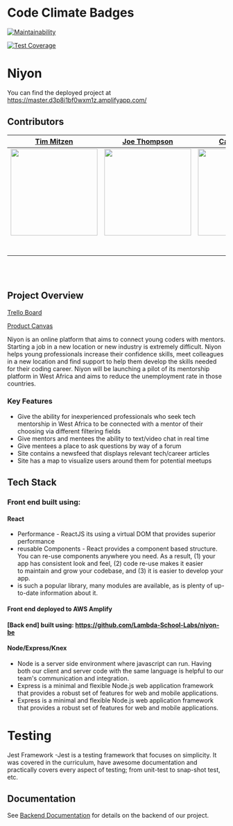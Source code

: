 # Code Climate Badges

[![Maintainability](https://api.codeclimate.com/v1/badges/4e8651b055a6f6339b00/maintainability)](https://codeclimate.com/github/Lambda-School-Labs/niyon-fe/maintainability)

[![Test Coverage](https://api.codeclimate.com/v1/badges/4e8651b055a6f6339b00/test_coverage)](https://codeclimate.com/github/Lambda-School-Labs/niyon-fe/test_coverage)

# Niyon

You can find the deployed project at https://master.d3p8i1bf0wxm1z.amplifyapp.com/

## Contributors

|                                       [Tim Mitzen](github.com/timmitzen)                                        |                                       [Joe Thompson](https://github.com/joe-thompson)                                        |                                       [Carlos Banks](https://github.com/carlostbanks)                                        |                                       [Farjad Fazli](https://github.com/farjadfazli)                                        |                                       [Venky Yagatilee](https://github.com/vy3194)                                        |
| :-----------------------------------------------------------------------------------------------------------: | :-----------------------------------------------------------------------------------------------------------: | :-----------------------------------------------------------------------------------------------------------: | :-----------------------------------------------------------------------------------------------------------: | :-----------------------------------------------------------------------------------------------------------: |
|                      [<img src="https://www.dalesjewelers.com/wp-content/uploads/2018/10/placeholder-silhouette-male.png" width = "200" />](https://github.com/)                       |                      [<img src="https://www.dalesjewelers.com/wp-content/uploads/2018/10/placeholder-silhouette-female.png" width = "200" />](https://github.com/)                       |                      [<img src="https://www.dalesjewelers.com/wp-content/uploads/2018/10/placeholder-silhouette-male.png" width = "200" />](https://github.com/)                       |                      [<img src="https://www.dalesjewelers.com/wp-content/uploads/2018/10/placeholder-silhouette-female.png" width = "200" />](https://github.com/)                       |                      [<img src="https://www.dalesjewelers.com/wp-content/uploads/2018/10/placeholder-silhouette-male.png" width = "200" />](https://github.com/)                       |
|                 [<img src="https://github.com/favicon.ico" width="15"> ](github.com/timmitzen)                 |            [<img src="https://github.com/favicon.ico" width="15"> ](https://github.com/joe-thompson)             |           [<img src="https://github.com/favicon.ico" width="15"> ](https://github.com/carlostbanks)            |          [<img src="https://github.com/favicon.ico" width="15"> ](https://github.com/farjadfazli)           |            [<img src="https://github.com/favicon.ico" width="15"> ](https://github.com/vy3194)             |
| [ <img src="https://static.licdn.com/sc/h/al2o9zrvru7aqj8e1x2rzsrca" width="15"> ](https://www.linkedin.com/in/timmitzen/) | [ <img src="https://static.licdn.com/sc/h/al2o9zrvru7aqj8e1x2rzsrca" width="15"> ](https://www.linkedin.com/) | [ <img src="https://static.licdn.com/sc/h/al2o9zrvru7aqj8e1x2rzsrca" width="15"> ](https://www.linkedin.com/in/carlosbanks/) | [ <img src="https://static.licdn.com/sc/h/al2o9zrvru7aqj8e1x2rzsrca" width="15"> ](https://www.linkedin.com/in/farjadfazli/) | [ <img src="https://static.licdn.com/sc/h/al2o9zrvru7aqj8e1x2rzsrca" width="15"> ](https://www.linkedin.com/in/venkatesh08/) |

<br>
<br>


## Project Overview

[Trello Board](https://trello.com/b/35RQNtt9/labspt10-niyon)

[Product Canvas](https://www.notion.so/ffa6c91910394e0cad11cf6c51219336?v=d32644f1e5734ecb943d2bad435c17ec)

Niyon is an online platform that aims to connect young coders with mentors. Starting a job in a new location or new industry is extremely difficult. Niyon helps young professionals increase their confidence skills, meet colleagues in a new location and find support to help them develop the skills needed for their coding career. Niyon will be launching a pilot of its mentorship platform in West Africa and aims to reduce the unemployment rate in those countries.


### Key Features

-    Give the ability for inexperienced professionals who seek tech mentorship in West Africa to be connected with a mentor of their choosing via different filtering fields
-    Give mentors and mentees the ability to text/video chat in real time
-    Give mentees a place to ask questions by way of a forum
-    Site contains a newsfeed that displays relevant tech/career articles
-    Site has a map to visualize users around them for potential meetups

## Tech Stack

### Front end built using:

#### React

-    Performance - ReactJS its using a virtual DOM that provides superior performance
-    reusable Components - React provides a component based structure. You can re-use components anywhere you need. As a result, (1) your app has consistent look and feel, (2) code re-use makes it easier to maintain and grow your codebase, and (3) it is easier to develop your app.
-    is such a popular library, many modules are available, as is plenty of up-to-date information about it.

#### Front end deployed to AWS Amplify

#### [Back end] built using: https://github.com/Lambda-School-Labs/niyon-be

#### Node/Express/Knex

-    Node is a server side environment where javascript can run. Having both our client and server code with the same language is helpful to our team's communication and integration.
-    Express is a minimal and flexible Node.js web application framework that provides a robust set of features for web and mobile applications.
-    Express is a minimal and flexible Node.js web application framework that provides a robust set of features for web and mobile applications.

# Testing

Jest Framework
-Jest is a testing framework that focuses on simplicity. It was covered in the curriculum, have awesome documentation and practically covers every aspect of testing; from unit-test to snap-shot test, etc.


## Documentation

See [Backend Documentation](https://github.com/Lambda-School-Labs/niyon-be) for details on the backend of our project.
